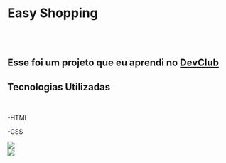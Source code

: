 <h1>Easy Shopping</h1>

<br>
<br>

<h2>Esse foi um projeto que eu aprendi no <a href="https://rodolfomori.com.br/devclub">DevClub</a></h2>

<h2>Tecnologias Utilizadas</h2>
<br>
  <p>-HTML</p>
  <p>-CSS</p>

<img src="https://github.com/GabrielCAndrade01/easy-shopping/blob/master/assets/print-projetoshopping.png?raw=true" />
<br>
<img src="https://github.com/GabrielCAndrade01/easy-shopping/blob/master/assets/print-projetoshoppingcelular.png?raw=true" />
